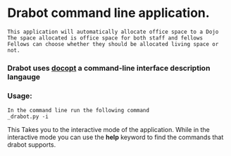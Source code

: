 # Drabot command line application.
    This application will automatically allocate office space to a Dojo
    The space allocated is office space for both staff and fellows
    Fellows can choose whether they should be allocated living space or not.
    
### Drabot uses [docopt](http://docopt.org/) a command-line interface description langauge
    
### Usage:
    In the command line run the following command
    _drabot.py -i
   This Takes you to the interactive mode of the application.
   While in the interactive mode you can use the **help** keyword to find the commands that drabot supports.
